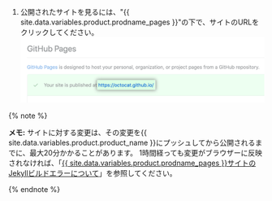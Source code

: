 1. 公開されたサイトを見るには、"{{ site.data.variables.product.prodname_pages }}"の下で、サイトのURLをクリックしてください。 ![公開されたサイトのURL](/assets/images/help/pages/click-pages-url-to-preview.png)

  {% note %}

  **メモ:** サイトに対する変更は、その変更を{{ site.data.variables.product.product_name }}にプッシュしてから公開されるまでに、最大20分かかることがあります。 1時間経っても変更がブラウザーに反映されなければ、「[{{ site.data.variables.product.prodname_pages }}サイトのJekyllビルドエラーについて](/articles/about-jekyll-build-errors-for-github-pages-sites)」を参照してください。

  {% endnote %}
